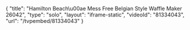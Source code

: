 {
    "title": "Hamilton Beach\u00ae Mess Free Belgian Style Waffle Maker 26042",
    "type": "solo",
    "layout": "iframe-static",
    "videoId": "81334043",
    "url": "\/tvpembed\/81334043"
}